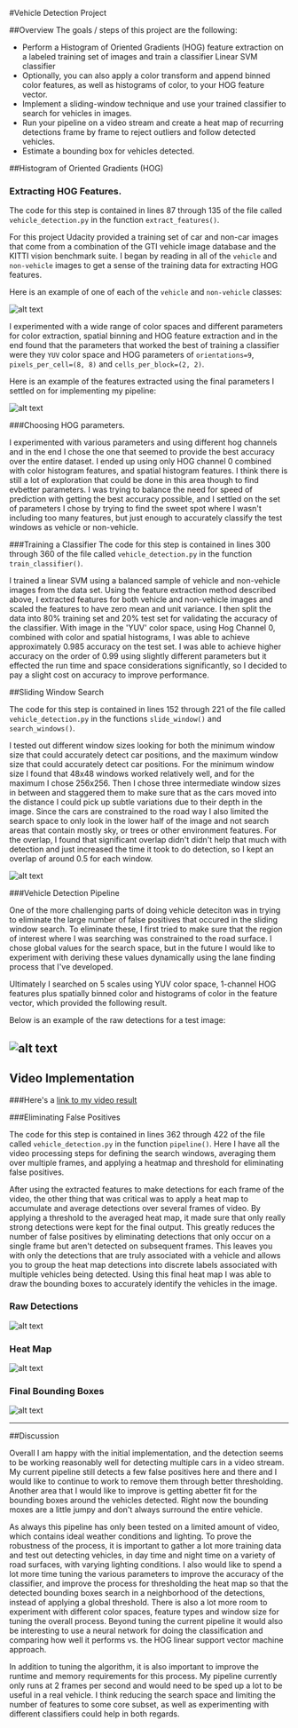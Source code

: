 #Vehicle Detection Project

##Overview
The goals / steps of this project are the following:

* Perform a Histogram of Oriented Gradients (HOG) feature extraction on a labeled training set of images and train a classifier Linear SVM classifier
* Optionally, you can also apply a color transform and append binned color features, as well as histograms of color, to your HOG feature vector. 
* Implement a sliding-window technique and use your trained classifier to search for vehicles in images.
* Run your pipeline on a video stream and create a heat map of recurring detections frame by frame to reject outliers and follow detected vehicles.
* Estimate a bounding box for vehicles detected.

[//]: # (Image References)
[image1]: ./output_images/car_noncar.png
[image2]: ./output_images/hog_features.png
[image3]: ./output_images/search_windows.png
[image4]: ./output_images/detections.png
[image5]: ./output_images/heatmap.png
[image6]: ./output_images/final.png
[video1]: ./video/final.mp4

##Histogram of Oriented Gradients (HOG)

### Extracting HOG Features.

The code for this step is contained in lines 87 through 135 of the file called `vehicle_detection.py` in the function `extract_features()`.  

For this project Udacity provided a training set of car and non-car images that come from  a combination of the GTI vehicle image database and the KITTI vision benchmark suite. I began by reading in all of the `vehicle` and `non-vehicle` images to get a sense of the training data for extracting HOG features.

Here is an example of one of each of the `vehicle` and `non-vehicle` classes:

![alt text][image1]

I experimented with a wide range of color spaces and different parameters for color extraction, spatial binning and HOG feature extraction and in the end found that the parameters that worked the best of training a classifier were they `YUV` color space and HOG parameters of `orientations=9`, `pixels_per_cell=(8, 8)` and `cells_per_block=(2, 2)`.

Here is an example of the features extracted using the final parameters I settled on for implementing my pipeline:

![alt text][image2]

###Choosing HOG parameters.

I experimented with various parameters and using different hog channels and in the end I chose the one that seemed to provide the best accuracy over the entire dataset. I ended up using only HOG channel 0 combined with color histogram features, and spatial histogram features. I think there is still a lot of exploration that could be done in this area though to find evbetter parameters. I was trying to balance the need for speed of prediction with getting the best accuracy possible, and I settled on the set of parameters I chose by trying to find the sweet spot where I wasn't including too many features, but just enough to accurately classify the test windows as vehicle or non-vehicle.

###Training a Classifier
The code for this step is contained in lines 300 through 360 of the file called `vehicle_detection.py` in the function `train_classifier()`.

I trained a linear SVM using a balanced sample of vehicle and non-vehicle images from the data set. Using the feature extraction method described above, I extracted features for both vehicle and non-vehicle images and scaled the features to have zero mean and unit variance. I then split the data into 80% training set and 20% test set for validating the accuracy of the classifier. With image in the 'YUV' color space, using Hog Channel 0, combined with color and spatial histograms, I was able to achieve approximately 0.985 accuracy on the test set. I was able to achieve higher accuracy on the order of 0.99 using slightly different parameters but it effected the run time and space considerations significantly, so I decided to pay a slight cost on accuracy to improve performance.

##Sliding Window Search

The code for this step is contained in lines 152 through 221 of the file called `vehicle_detection.py` in the functions `slide_window()` and `search_windows()`.

I tested out different window sizes looking for both the minimum window size that could accurately detect car positions, and the maximum window size that could accurately detect car positions. For the minimum window size I found that 48x48 windows worked relatively well, and for the maximum I chose 256x256. Then I chose three intermediate window sizes in between and staggered them to make sure that as the cars moved into the distance I could pick up subtle variations due to their depth in the image. Since the cars are constrained to the road way I also limited the search space to only look in the lower half of the image and not search areas that contain mostly sky, or trees or other environment features. For the overlap, I found that significant overlap didn't didn't help that much with detection and just increased the time it took to do detection, so I kept an overlap of around 0.5 for each window.

![alt text][image3]

###Vehicle Detection Pipeline

One of the more challenging parts of doing vehicle deteciton was in trying to eliminate the large number of false positives that occured in the sliding window search. To eliminate these, I first tried to make sure that the region of interest where I was searching was constrained to the road surface. I chose global values for the search space, but in the future I would like to experiment with deriving these values dynamically using the lane finding process that I've developed. 

Ultimately I searched on 5 scales using YUV color space, 1-channel HOG features plus spatially binned color and histograms of color in the feature vector, which provided the following result.  

Below is an example of the raw detections for a test image:

![alt text][image4]
---

## Video Implementation

###Here's a [link to my video result](./video/final.mp4)


###Eliminating False Positives

The code for this step is contained in lines 362 through 422 of the file called `vehicle_detection.py` in the function `pipeline()`. Here I have all the video processing steps for defining the search windows, averaging them over multiple frames, and applying a heatmap and threshold for eliminating false positives.

After using the extracted features to make detections for each frame of the video, the other thing that was critical was to apply a heat map to accumulate and average detections over several frames of video. By applying a threshold to the averaged heat map, it made sure that only really strong detections were kept for the final output. This greatly reduces the number of false positives by eliminating detections that only occur on a single frame but aren't detected on subsequent frames. This leaves you with only the detections that are truly associated with a vehicle and allows you to group the heat map detections into discrete labels associated with multiple vehicles being detected. Using this final heat map I was able to draw the bounding boxes to accurately identify the vehicles in the image.  

### Raw Detections
![alt text][image4]

### Heat Map
![alt text][image5]

### Final Bounding Boxes
![alt text][image6]

---

##Discussion

Overall I am happy with the initial implementation, and the detection seems to be working reasonably well for detecting multiple cars in a video stream. My current pipeline still detects a few false positives here and there and I would like to continue to work to remove them through better thresholding. Another area that I would like to improve is getting abetter fit for the bounding boxes around the vehicles detected. Right now the bounding moxes are a little jumpy and don't always surround the entire vehicle. 

As always this pipeline has only been tested on a limited amount of video, which contains ideal weather conditions and lighting. To prove the robustness of the process, it is important to gather a lot more training data and test out detecting vehicles, in day time and night time on a variety of road surfaces, with varying lighting conditions. I also would like to spend a lot more time tuning the various parameters to improve the accuracy of the classifier, and improve the process for thresholding the heat map so that the detected bounding boxes search in a neighborhood of the detections, instead of applying a global threshold. There is also a lot more room to experiment with different color spaces, feature types and window size for tuning the overall process. Beyond tuning the current pipeline it would also be interesting to use a neural network for doing the classification and comparing how well it performs vs. the HOG linear support vector machine approach.

In addition to tuning the algorithm, it is also important to improve the runtime and memory requirements for this process. My pipeline currently only runs at 2 frames per second and would need to be sped up a lot to be useful in a real vehicle. I think reducing the search space and limiting the number of features to some core subset, as well as experimenting with different classifiers could help in both regards. 

